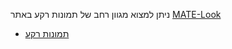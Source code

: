<!--
.. link:
.. description:
.. tags: Backgrounds
.. date: 2014-02-24 17:32:07
.. title: תמונות רקע
.. slug: backgrounds
-->

ניתן למצוא מגוון רחב של תמונות רקע באתר [MATE-Look](https://www.mate-look.org)

  * [תמונות רקע](https://www.mate-look.org/browse/cat/359)


